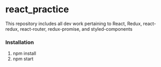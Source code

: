 # react_practice

This repository includes all dev work pertaining to React, Redux, react-redux, react-router, redux-promise, and styled-components

### Installation
1. npm install
2. npm start
